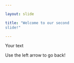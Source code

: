 ```yaml
---

layout: slide

title: "Welcome to our second 
slide!"

---
```


Your text

Use the left arrow to go back!
